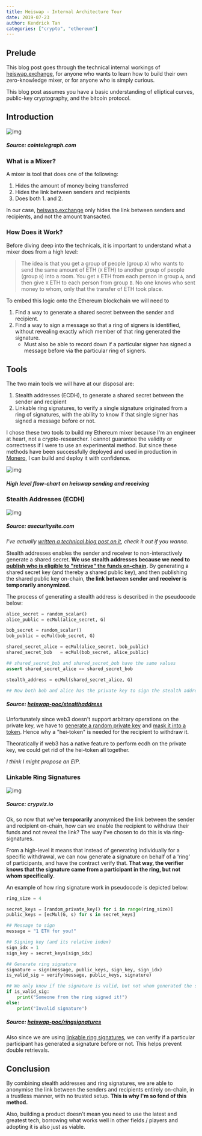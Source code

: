 ```yaml
---
title: Heiswap - Internal Architecture Tour
date: 2019-07-23
author: Kendrick Tan
categories: ["crypto", "ethereum"]
---
```


## Prelude

This blog post goes through the technical internal workings of [heiswap.exchange](https://heiswap.exchange), for anyone who wants to learn how to build their own zero-knowledge mixer, or for anyone who is simply curious.

This blog post assumes you have a basic understanding of elliptical curves, public-key cryptography, and the bitcoin protocol.

## Introduction

![img](https://i.imgur.com/HMJEEFy.jpg)

##### Source: cointelegraph.com

### What is a Mixer?

A mixer is tool that does one of the following:

1. Hides the amount of money being transferred
2. Hides the link between senders and recipients
3. Does both 1. and 2.

In our case, [heiswap.exchange](https://heiswap.exchange) only hides the link between senders and recipients, and not the amount transacted.

### How Does it Work?

Before diving deep into the technicals, it is important to understand what a mixer does from a high level:

> The idea is that you get a group of people (group `A`) who wants to send the same amount of ETH (`X` ETH) to another group of people (group `B`) into a room. You get `X` ETH from each person in group `A`, and then give `X` ETH to each person from group `B`. No one knows who sent money to whom, only that the transfer of ETH took place.

To embed this logic onto the Ethereum blockchain we will need to 

1. Find a way to generate a shared secret between the sender and recipient.
2. Find a way to sign a message so that a ring of signers is identified, without revealing exactly which member of that ring generated the signature.
    - Must also be able to record down if a particular signer has signed a message before via the particular ring of signers.

## Tools

The two main tools we will have at our disposal are:

1. Stealth addresses (ECDH), to generate a shared secret between the sender and recipient
2. Linkable ring signatures, to verify a single signature originated from a ring of signatures, with the ability to know if that single signer has signed a message before or not.

I chose these two tools to build my Ethereum mixer because I'm an engineer at heart, not a crypto-researcher. I cannot guarantee the validity or correctness if I were to use an experimental method. But since these methods have been successfully deployed and used in production in [Monero](https://www.getmonero.org/), I can build and deploy it with confidence.


![img](https://i.imgur.com/04XqOfw.png)
##### High level flow-chart on heiswap sending and receiving

### Stealth Addresses (ECDH)

![img](https://i.imgur.com/GwOJzNE.png)

##### Source: asecuritysite.com

*I've actually [written a technical blog post on it](/posts/zk_how_does_diffie-hellman_work/), check it out if you wanna.*

Stealth addresses enables the sender and receiver to non-interactively generate a shared secret. **We use stealth addresses because we need to [publish who is eligible to "retrieve" the funds on-chain](https://github.com/kendricktan/heiswap-dapp/blob/61901f057e4b54241eade3545a4e3526514e6cd7/contracts/Heiswap.sol#L57).** By generating a shared secret key (and thereby a shared public key), and then publishing the shared public key on-chain, **the link between sender and receiver is temporarily anonymized**.

The process of generating a stealth address is described in the pseudocode below:


```python
alice_secret = random_scalar()
alice_public = ecMul(alice_secret, G)

bob_secret = random_scalar()
bob_public = ecMul(bob_secret, G)

shared_secret_alice = ecMul(alice_secret, bob_public)
shared_secret_bob   = ecMul(bob_secret, alice_public)

## shared_secret_bob and shared_secret_bob have the same values
assert shared_secret_alice == shared_secret_bob

stealth_address = ecMul(shared_secret_alice, G)

## Now both bob and alice has the private key to sign the stealth address!
```

##### Source: [heiswap-poc/stealthaddress](https://github.com/kendricktan/heiswap-poc/blob/master/poc/python/stealthaddress/stealthaddress.py)

Unfortunately since web3 doesn't support arbitrary operations on the private key, we have to [generate a random private key](https://github.com/kendricktan/heiswap-dapp/blob/61901f057e4b54241eade3545a4e3526514e6cd7/src/components/DepositPage.js#L55) and [mask it into a token](https://github.com/kendricktan/heiswap-dapp/blob/61901f057e4b54241eade3545a4e3526514e6cd7/src/components/DepositPage.js#L101). Hence why a "hei-token" is needed for the recipient to withdraw it.

Theoratically if web3 has a native feature to perform ecdh on the private key, we could get rid of the hei-token all together. 

*I think I might propose an EIP*.

### Linkable Ring Signatures

![img](https://i.imgur.com/J3Ld3YA.png)

##### Source: crypviz.io

Ok, so now that we've **temporarily** anonymised the link between the sender and recipient on-chain, how can we enable the recipient to withdraw their funds and not reveal the link? The way I've chosen to do this is via ring-signatures.

From a high-level it means that instead of generating individually for a specific withdrawal, we can now generate a signature on behalf of a 'ring' of participants, and have the contract verify that. **That way, the verifier knows that the signature came from a participant in the ring, but not whom specifically**.

An example of how ring signature work in pseudocode is depicted below:

```python
ring_size = 4

secret_keys = [random_private_key() for i in range(ring_size)]
public_keys = [ecMul(G, s) for s in secret_keys]

## Message to sign
message = "1 ETH for you!"

## Signing key (and its relative index)
sign_idx = 1
sign_key = secret_keys[sign_idx]

## Generate ring signature
signature = sign(message, public_keys, sign_key, sign_idx)
is_valid_sig = verify(message, public_keys, signature)

## We only know if the signature is valid, but not whom generated the signature
if is_valid_sig:
    print("Someone from the ring signed it!")
else:
    print("Invalid signature")
```

##### Source: [heiswap-poc/ringsignatures](https://github.com/kendricktan/heiswap-poc/blob/master/poc/python/ringsignatures/ringsignatures.py)

Also since we are using [linkable ring signatures](https://eprint.iacr.org/2004/281.pdf), we can verify if a particular participant has generated a signature before or not. This helps prevent double retrievals.

## Conclusion

By combining stealth addresses and ring signatures, we are able to anonymise the link between the senders and recipients entirely on-chain, in a trustless manner, with no trusted setup. **This is why I'm so fond of this method.**

Also, building a product doesn't mean you need to use the latest and greatest tech, borrowing what works well in other fields / players and adopting it is also just as viable.